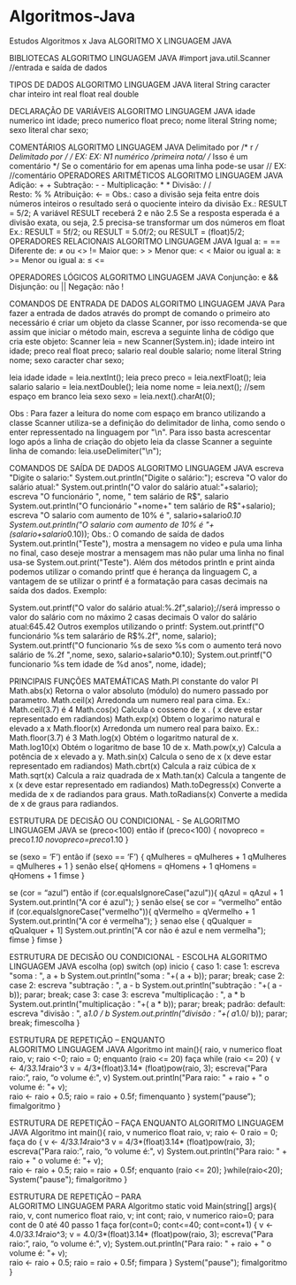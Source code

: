 # Algoritmos-Java
Estudos Algoritmos x Java
ALGORITMO X LINGUAGEM JAVA

BIBLIOTECAS
ALGORITMO	LINGUAGEM JAVA
	#import java.util.Scanner  //entrada e saída de dados

TIPOS DE DADOS
ALGORITMO	LINGUAGEM JAVA
literal	String
caracter	char
inteiro	int
real	float
real	double
	
	
DECLARAÇÃO DE VARIÁVEIS
ALGORITMO	LINGUAGEM JAVA
idade numerico	int idade;
preco numerico	float preco;
nome literal	String nome;
sexo literal	char sexo;
	
	
COMENTÁRIOS
ALGORITMO	LINGUAGEM JAVA
Delimitado por  /*  r */	Delimitado por /*    */
EX:	EX:
N1 numérico /*primeira nota*/	/* Isso é um comentário */
 	Se o comentário for em apenas uma linha pode-se usar //
 	EX: //comentário
OPERADORES ARITMÉTICOS
ALGORITMO	LINGUAGEM JAVA
Adição: +	+
Subtração: -	-
Multiplicação: *	*
Divisão: /  	/  
Resto: %	%
Atribuição: <-	=
 	Obs.: caso a divisão seja feita entre dois números inteiros o resultado será o quociente inteiro da divisão Ex.: RESULT = 5/2;      A variável RESULT receberá 2 e não 2.5
 	Se a resposta esperada é a divisão exata, ou seja, 2.5 precisa-se transformar um dos números em float Ex.: RESULT = 5f/2; ou RESULT = 5.0f/2; ou RESULT = (float)5/2;
OPERADORES RELACIONAIS
ALGORITMO	LINGUAGEM JAVA
Igual a: =	==
Diferente de: ≠ ou  <>	!=
Maior que: >	> 
Menor que: <	< 
Maior ou igual a: ≥	>=
Menor ou igual a: ≤	<=
	
OPERADORES LÓGICOS
ALGORITMO	LINGUAGEM JAVA
Conjunção:  e	&&
Disjunção: ou	||
Negação: não	!


COMANDOS DE ENTRADA DE DADOS
ALGORITMO	LINGUAGEM JAVA
Para fazer a entrada de dados através do prompt de comando o primeiro ato necessário é criar um objeto da classe Scanner, por isso recomenda-se que assim que iniciar o método main, escreva a seguinte linha de código que cria este objeto:                        Scanner leia = new Scanner(System.in);
idade inteiro	int idade;
preco real	float preco;
salario real	double salario;
nome literal	String nome;
sexo caracter	char sexo;
 	 
leia idade	idade = leia.nextInt();
leia preco	preco = leia.nextFloat();
leia salario	salario = leia.nextDouble();
leia nome	nome = leia.next(); //sem espaço em branco
leia sexo	sexo = leia.next().charAt(0);
 	 
Obs : Para fazer a leitura do nome com espaço em branco utilizando a classe Scanner utiliza-se a definição do delimitador de linha, como  sendo o enter repressentado na linguagem por "\n".  Para isso basta acrescentar logo após a linha de criação do objeto leia da classe Scanner a seguinte linha de comando:  leia.useDelimiter("\n"); 

COMANDOS DE SAÍDA DE DADOS
ALGORITMO	LINGUAGEM JAVA
escreva "Digite o salario:"	System.out.println("Digite o salário:");
escreva "O valor do salário atual:"	System.out.println("O valor do salário atual:"+salario);
escreva "O funcionário ", nome, " tem salário de R$", salario	System.out.println("O funcionário "+nome+" tem salário de R$"+salario);
escreva "O salario com aumento de 10% é ", salario+salario*0.10	System.out.println("O salario com aumento de 10% é "+(salario+salario*0.10));
Obs.: O comando de saída de dados System.out.println("Teste"), mostra a mensagem no video e pula uma linha no final, caso deseje mostrar a mensagem mas não pular uma linha no final usa-se System.out.print("Teste").  Além dos métodos println e print ainda podemos utilizar o comando printf que é herança da linguagem C, a vantagem de se utilizar o printf é a formatação para casas decimais na saída dos dados. Exemplo:

System.out.printf("O valor do salário atual:%.2f",salario);//será impresso o valor do salário com no máximo 2 casas decimais  O valor do salário atual:645.42 
Outros exemplos utilizando o printf:
 System.out.printf("O funcionário %s tem salarário de R$%.2f", nome, salario);
System.out.printf("O funcionario %s de sexo %s com o aumento terá novo salário de %.2f ",nome, sexo, salario+salario*0.10);
 System.out.printf("O funcionario %s tem idade de %d anos", nome, idade);


PRINCIPAIS FUNÇÕES MATEMÁTICAS
Math.PI	constante do valor PI
Math.abs(x)	Retorna o valor absoluto (módulo) do numero passado por parametro.
Math.ceil(x)	Arredonda um numero real para cima. Ex.: Math.ceil(3.7) é 4
Math.cos(x)	Calcula o cosseno de x . ( x deve estar representado em radiandos)
Math.exp(x)	Obtem o logarimo natural e elevado a x
Math.floor(x)	Arredonda um numero real para baixo. Ex.: Math.floor(3.7) é 3
Math.log(x)	Obtém o logaritmo natural de x.
Math.log10(x)	Obtém o logaritmo de base 10 de x.
Math.pow(x,y)	Calcula a potência de x elevado a y.
Math.sin(x)	Calcula o seno de x (x deve estar representado em radiandos)
Math.cbrt(x)	Calcula a raiz cúbica de x
Math.sqrt(x)	Calcula a raiz quadrada de x
Math.tan(x)	Calcula a tangente de x (x deve estar representado em radiandos)
Math.toDegress(x)	Converte a medida de x de radiandos para graus.
Math.toRadians(x)	Converte a medida de x de graus para radiandos.










ESTRUTURA DE DECISÃO OU CONDICIONAL - Se
ALGORITMO	LINGUAGEM JAVA
se (preco<100) então	if (preco<100) {
     novopreco = preco*1.10	   novopreco=preco*1.10
 	}
 	 
 	 
se (sexo = ‘F’) então	if (sexo == ‘F’) {
    qMulheres = qMulheres + 1	       qMulheres = qMulheres + 1
 	}
senão	else{
    qHomens = qHomens + 1	          qHomens = qHomens + 1
fimse	}
 	 
 	 
se (cor = “azul”) então	if (cor.equalsIgnoreCase("azul")){
     qAzul = qAzul + 1	    System.out.println("A cor é azul");
 	}
senão	else{
    se cor = “vermelho”  então	    if (cor.equalsIgnoreCase("vermelho")){
         qVermelho = qVermelho + 1	       System.out.println("A cor é vermelha");
 	    }
    senao	    else {
        qQualquer = qQualquer + 1]	       System.out.println("A cor não é azul e nem vermelha");
    fimse	    }
fimse	}
	
	






	
ESTRUTURA DE DECISÃO OU CONDICIONAL - ESCOLHA
ALGORITMO	LINGUAGEM JAVA
escolha (op)	switch (op)
inicio  	{
    caso 1:	    case 1:
        escreva "soma : ", a + b	        System.out.println("soma : "+( a + b));
        parar;	        break;
    case 2:	    case 2:
        escreva "subtração : ", a - b	        System.out.println("subtração : "+( a - b));
        parar;	        break;
    case 3:	    case 3:
        escreva "multiplicação : ", a * b	        System.out.println("multiplicação : "+( a * b));
        parar;	        break;
    padrão:	    default:
        escreva "divisão : ", a*1.0 / b	        System.out.println("divisão : "+( a*1.0/ b));
        parar;	        break;
fimescolha	}
	
	
	
ESTRUTURA DE REPETIÇÃO – ENQUANTO 	
ALGORITMO	LINGUAGEM JAVA
Algoritmo	int main(){
  raio, v numerico	  float raio, v;
  raio <-0;	  raio = 0;
  enquanto (raio <= 20) faça	  while (raio <= 20)  {
     v <- 4/3*3.14*raio^3	     v = 4/3*(float)3.14* (float)pow(raio, 3);
     escreva("Para raio:”, raio, “o volume é:", v)	     System.out.println("Para raio: " + raio + " o volume é: "+ v);     
     raio <- raio + 0.5;	     raio = raio + 0.5f;
  fimenquanto	  }
 	  system(“pause”);
fimalgoritmo	}
	

ESTRUTURA DE REPETIÇÃO – FAÇA  ENQUANTO	
ALGORITMO	LINGUAGEM JAVA
Algoritmo	int main(){
  raio, v numerico	  float raio, v;
  raio <- 0	  raio = 0;
  faça	  do {
     v <- 4/3*3.14*raio^3	     v = 4/3*(float)3.14* (float)pow(raio, 3);
     escreva("Para raio:”, raio, “o volume é:", v)	     System.out.println("Para raio: " + raio + " o volume é: "+ v);     
     raio <- raio + 0.5;	     raio = raio + 0.5f;
  enquanto (raio <= 20);	  }while(raio<20);
 	  System("pause");
fimalgoritmo	}
	
ESTRUTURA DE REPETIÇÃO – PARA	
ALGORITMO	LINGUAGEM PARA
Algoritmo	static void Main(string[] args){
    raio, v, cont numerico	  float raio, v;
  	  int cont;
    raio, v numerico	  raio=0;
    para cont de 0 até 40 passo 1 faça 	  for(cont=0; cont<=40; cont=cont+1)  {
       v <- 4.0/3*3.14*raio^3;	     v = 4.0/3*(float)3.14* (float)pow(raio, 3);
       escreva("Para raio:”, raio, “o volume é:", v);	     System.out.println("Para raio: " + raio + " o volume é: "+ v);     
       raio <- raio + 0.5;	     raio = raio + 0.5f;
    fimpara	  }
 	  System("pause");
fimalgoritmo	}
